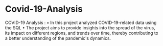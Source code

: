 # Covid-19-Analysis
COVID-19 Analysis :  • In this project analyzed COVID-19-related data  using the SQL  • The project aims to provide insights into the  spread of the virus, its impact on different regions,  and trends over time, thereby contributing to a  better understanding of the pandemic's dynamics.

